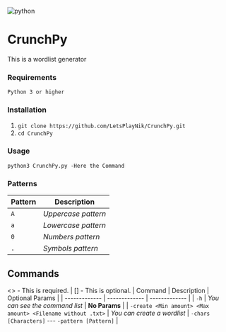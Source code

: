![python](https://img.shields.io/badge/python-3.0.0-blue)
# CrunchPy
This is a wordlist generator

### Requirements
`Python 3 or higher`

### Installation
1. `git clone https://github.com/LetsPlayNik/CrunchPy.git`
2. `cd CrunchPy`

### Usage
`python3 CrunchPy.py -Here the Command`

### Patterns
| Pattern  | Description |
| ------------- | ------------- |
| `A`  | *Uppercase pattern*  |
| `a`  | *Lowercase pattern* |
| `0`  | *Numbers pattern*  |
| `.`  | *Symbols pattern* |

## Commands
<> - This is required. | [] - This is optional.
| Command  | Description | Optional Params |
| ------------- | ------------- | ------------- |
| `-h`  | *You can see the command list*  | **No Params**  |
| `-create <Min amount> <Max amount> <Filename without .txt>`  | *You can create a wordlist* | `-chars [Characters]` --- `-pattern [Pattern]` |
